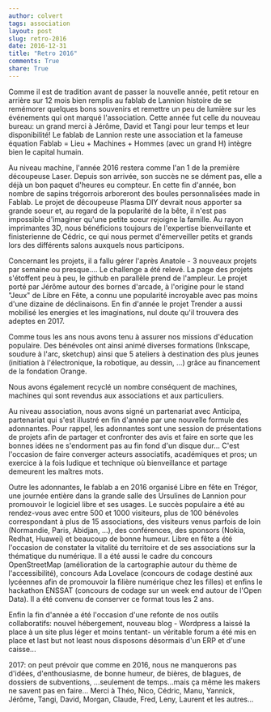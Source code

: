 ```yaml
---
author: colvert
tags: association
layout: post
slug: retro-2016
date: 2016-12-31
title: "Retro 2016"
comments: True
share: True
---
```


Comme il est de tradition avant de passer la nouvelle année, petit retour en arrière sur 12 mois bien remplis au fablab de Lannion histoire de se remémorer quelques bons souvenirs et remettre un peu de lumière sur les événements qui ont marqué l'association.
Cette année fut celle du nouveau bureau: un grand merci à Jérôme, David et Tangi pour leur temps et leur disponibilité!
Le fablab de Lannion reste une association et la fameuse équation Fablab = Lieu + Machines + Hommes (avec un grand H) intègre bien le capital humain.

Au niveau machine, l'année 2016 restera comme l'an 1 de la première découpeuse Laser.
Depuis son arrivée, son succès ne se dément pas, elle a déjà un bon paquet d'heures eu compteur.
En cette fin d'année, bon nombre de sapins trégorrois arboreront des boules personnalisées made in Fablab.
Le projet de découpeuse Plasma DIY devrait nous apporter sa grande soeur et, au regard de la popularité de la bête, il n'est pas impossible d'imaginer qu'une petite soeur rejoigne la famille.
Au rayon imprimantes 3D, nous bénéficions toujours de l'expertise bienveillante et finisterienne de Cédric, ce qui nous permet d'émerveiller petits et grands lors des différents salons auxquels nous participons.

Concernant les projets, il a fallu gérer l'après Anatole - 3 nouveaux projets par semaine ou presque....
Le challenge a été relevé. La page des projets s'étoffent peu à peu, le github en parallèle prend de l'ampleur.
Le projet porté par Jérôme autour des bornes d'arcade, à l'origine pour le stand "Jeux" de Libre en Fête, a connu une popularité incroyable avec pas moins d'une dizaine de déclinaisons.
En fin d'année le projet Trender a aussi mobilisé les energies et les imaginations, nul doute qu'il trouvera des adeptes en 2017.

Comme tous les ans nous avons tenu à assurer nos missions d'éducation populaire.
Des bénévoles ont ainsi animé diverses formations (Inkscape, soudure à l'arc, sketchup) ainsi que 5 ateliers à destination des plus jeunes (initiation à l'électronique, la robotique, au dessin, ...) grâce au financement de la fondation Orange.

Nous avons également recyclé un nombre conséquent de machines, machines qui sont revendus aux associations et aux particuliers.  

Au niveau association, nous avons signé un partenariat avec Anticipa, partenariat qui s'est illustré en fin d'année par une nouvelle formule des adonnantes.
Pour rappel, les adonnantes sont une session de présentations de projets afin de partager et confronter des avis et faire en sorte que les bonnes idées ne s'endorment pas au fin fond d'un disque dur... 
C'est l'occasion de faire converger acteurs associatifs, académiques et pros; un exercice à la fois ludique et technique où bienveillance et partage demeurent les maîtres mots.

Outre les adonnantes, le fablab a en 2016 organisé Libre en fête en Trégor, une journée entière dans la grande salle des Ursulines de Lannion pour promouvoir le logiciel libre et ses usages.
Le succès populaire a été au rendez-vous avec entre 500 et 1000 visiteurs, plus de 100 bénévoles correspondant à plus de 15 associations, des visiteurs venus parfois de loin (Normandie, Paris, Abidjan, ...), des conférences, des sponsors (Nokia, Redhat, Huawei) et beaucoup de bonne humeur.
Libre en fête a été l'occasion de constater la vitalité du territoire et de ses associations sur la thématique du numérique.
Il a été aussi le cadre du concours OpenStreetMap (amélioration de la cartographie autour du thème de l'accessibilité), concours Ada Lovelace (concours de codage destiné aux lycéennes afin de promouvoir la filière numérique chez les filles) et enfins le hackathon ENSSAT (concours de codage sur un week end autour de l'Open Data).
Il a été convenu de conserver ce format tous les 2 ans.

Enfin la fin d'année a été l'occasion d'une refonte de nos outils collaboratifs: nouvel hébergement, nouveau blog - Wordpress a laissé la place à un site plus léger et moins tentant- un véritable forum a été mis en place et last but not least nous disposons désormais d'un ERP et d'une caisse...

2017: on peut prévoir que comme en 2016, nous ne manquerons pas d'idées, d'enthousiasme, de bonne humeur, de bières, de blagues, de dossiers de subventions, ...seulement de temps...mais ça même les makers ne savent pas en faire...
Merci à Théo, Nico, Cédric, Manu, Yannick, Jérôme, Tangi, David, Morgan, Claude, Fred, Leny, Laurent et les autres... 
